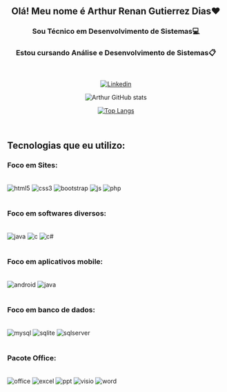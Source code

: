 <center>

## Olá! Meu nome é Arthur Renan Gutierrez Dias❤️
### Sou Técnico em Desenvolvimento de Sistemas💻
### Estou cursando Análise e Desenvolvimento de Sistemas📋
<br/>

[![Linkedin](https://img.shields.io/badge/LinkedIn-0077B5?style=for-the-badge&logo=linkedin&logoColor=white)](https://www.linkedin.com/in/arthur-renan-gutierrez-dias-pereira-b030301aa/)

![Arthur GitHub stats](https://github-readme-stats.vercel.app/api?username=arthurrenan00&show_icons=true&theme=radical)

[![Top Langs](https://github-readme-stats.vercel.app/api/top-langs/?username=arthurrenan00)](https://github.com/anuraghazra/github-readme-stats)

</center>
<br/>

## Tecnologias que eu utilizo: 

### Foco em Sites:
<div style="display: inline_block"><br/>
    <img align="center"alt="html5" src="https://img.shields.io/badge/HTML5-E34F26?style=for-the-badge&logo=html5&logoColor=white"/>
    <img align="center"alt="css3" src="https://img.shields.io/badge/CSS3-1572B6?style=for-the-badge&logo=css3&logoColor=white"/>
    <img align="center"alt="bootstrap" src="https://img.shields.io/badge/Bootstrap-563D7C?style=for-the-badge&logo=bootstrap&logoColor=white"/>
    <img align="center"alt="js" src="https://img.shields.io/badge/JavaScript-323330?style=for-the-badge&logo=javascript&logoColor=F7DF1E"/>
    <img align="center"alt="php" src="https://img.shields.io/badge/PHP-777BB4?style=for-the-badge&logo=php&logoColor=white"/>

</div>
<br/>

### Foco em softwares diversos:
<div style="display: inline_block"><br/>
    <img align="center"alt="java" src="https://img.shields.io/badge/Java-ED8B00?style=for-the-badge&logo=openjdk&logoColor=white"/>
    <img align="center"alt="c" src="https://img.shields.io/badge/C-00599C?style=for-the-badge&logo=c&logoColor=white"/>
    <img align="center"alt="c#" src="https://img.shields.io/badge/C%23-239120?style=for-the-badge&logo=c-sharp&logoColor=white"/>
</div>
<br/>

### Foco em aplicativos mobile:
<div style="display: inline_block"><br/>
    <img align="center"alt="android" src="https://img.shields.io/badge/Android-3DDC84?style=for-the-badge&logo=android&logoColor=white"/>
    <img align="center"alt="java" src="https://img.shields.io/badge/Java-ED8B00?style=for-the-badge&logo=openjdk&logoColor=white"/>
</div>
<br/>

### Foco em banco de dados:
<div style="display: inline_block"><br/>
    <img align="center"alt="mysql" src="https://img.shields.io/badge/MySQL-00000F?style=for-the-badge&logo=mysql&logoColor=white"/>
    <img align="center"alt="sqlite" src="https://img.shields.io/badge/SQLite-07405E?style=for-the-badge&logo=sqlite&logoColor=white"/>
    <img align="center"alt="sqlserver" src="https://img.shields.io/badge/Microsoft_SQL_Server-CC2927?style=for-the-badge&logo=microsoft-sql-server&logoColor=white"/>
</div>
<br/>

### Pacote Office:
<div style="display: inline_block"><br/>
    <img align="center"alt="office" src="https://img.shields.io/badge/Microsoft_Office-D83B01?style=for-the-badge&logo=microsoft-office&logoColor=white"/>
    <img align="center"alt="excel" src="https://img.shields.io/badge/Microsoft_Excel-217346?style=for-the-badge&logo=microsoft-excel&logoColor=white"/>
    <img align="center"alt="ppt" src="https://img.shields.io/badge/Microsoft_PowerPoint-B7472A?style=for-the-badge&logo=microsoft-powerpoint&logoColor=white"/>
    <img align="center"alt="visio" src="https://img.shields.io/badge/Microsoft_Visio-3955A3?style=for-the-badge&logo=microsoft-visio&logoColor=white"/>
    <img align="center"alt="word" src="https://img.shields.io/badge/Microsoft_Word-2B579A?style=for-the-badge&logo=microsoft-word&logoColor=white"/>
</div>
